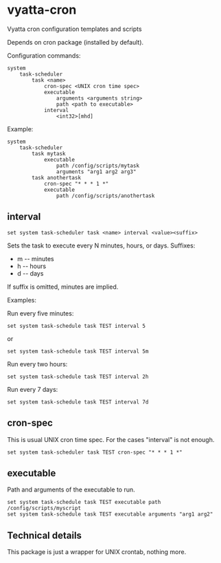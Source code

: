 vyatta-cron
===========

Vyatta cron configuration templates and scripts

Depends on cron package (installed by default).

Configuration commands:

    system
        task-scheduler
            task <name>
                cron-spec <UNIX cron time spec>
                executable
                    arguments <arguments string>
                    path <path to executable>
                interval
                    <int32>[mhd]    

Example:

    system
        task-scheduler
            task mytask
                executable
                    path /config/scripts/mytask
                    arguments "arg1 arg2 arg3"
            task anothertask
                cron-spec "* * * 1 *"
                executable
                    path /config/scripts/anothertask

## interval

    set system task-scheduler task <name> interval <value><suffix>

Sets the task to execute every N minutes, hours, or days. Suffixes:

* m -- minutes
* h -- hours
* d -- days

If suffix is omitted, minutes are implied.

Examples:

Run every five minutes:

    set system task-schedule task TEST interval 5

or

    set system task-schedule task TEST interval 5m

Run every two hours:

    set system task-schedule task TEST interval 2h

Run every 7 days:

    set system task-schedule task TEST interval 7d

## cron-spec

This is usual UNIX cron time spec. For the cases "interval" is not enough.

    set system task-scheduler task TEST cron-spec "* * * 1 *"

## executable
Path and arguments of the executable to run.

    set system task-schedule task TEST executable path /config/scripts/myscript
    set system task-schedule task TEST executable arguments "arg1 arg2"


## Technical details

This package is just a wrapper for UNIX crontab, nothing more.


